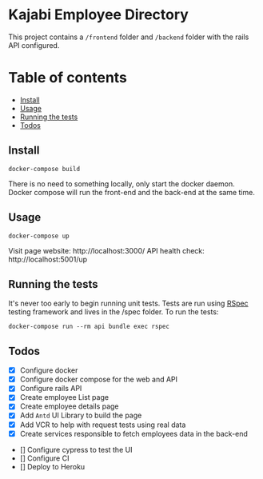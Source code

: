 # Kajabi Employee Directory

This project contains a `/frontend` folder and `/backend` folder with the rails API configured.

# Table of contents

- [Install](#install)
- [Usage](#usage)
- [Running the tests](#running-the-tests)
- [Todos](#todos)

## Install
```
docker-compose build
```

There is no need to something locally, only start the docker daemon. Docker compose will run the front-end and the back-end at the same time.

## Usage

```
docker-compose up
```

Visit page website: http://localhost:3000/
API health check: http://localhost:5001/up

## Running the tests

It's never too early to begin running unit tests. Tests are run using [RSpec](https://github.com/rspec/rspec-rails) testing framework and lives in the /spec folder. To run the tests:

```
docker-compose run --rm api bundle exec rspec
```

## Todos
- [x] Configure docker
- [x] Configure docker compose for the web and API
- [x] Configure rails API
- [x] Create employee List page
- [x] Create employee details page
- [x] Add `Antd` UI Library to build the page
- [x] Add VCR to help with request tests using real data
- [x] Create services responsible to fetch employees data in the back-end
- [] Configure cypress to test the UI
- [] Configure CI
- [] Deploy to Heroku